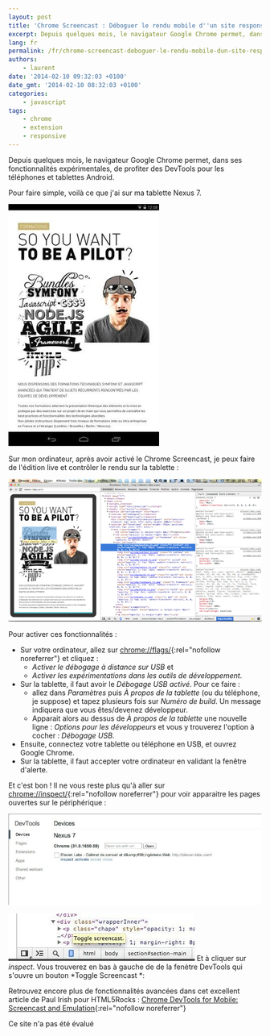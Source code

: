 ```yaml
---
layout: post
title: 'Chrome Screencast : Déboguer le rendu mobile d''un site responsive'
excerpt: Depuis quelques mois, le navigateur Google Chrome permet, dans ses fonctionnalités expérimentales, de profiter des DevTools pour les téléphones et tablettes Android.
lang: fr
permalink: /fr/chrome-screencast-deboguer-le-rendu-mobile-dun-site-responsive/
authors:
    - laurent
date: '2014-02-10 09:32:03 +0100'
date_gmt: '2014-02-10 08:32:03 +0100'
categories:
    - javascript
tags:
    - chrome
    - extension
    - responsive
---
```


Depuis quelques mois, le navigateur Google Chrome permet, dans ses fonctionnalités expérimentales, de profiter des DevTools pour les téléphones et tablettes Android.

Pour faire simple, voilà ce que j'ai sur ma tablette Nexus 7.

![Screenshot Nexus 7](/assets/2014-02-10-chrome-screencast-deboguer-le-rendu-mobile-dun-site-responsive/screenshot-nexus-7.jpg)

Sur mon ordinateur, après avoir activé le Chrome Screencast, je peux faire de l'édition live et contrôler le rendu sur la tablette :

![Screenshot Google Chrome Screencast](/assets/2014-02-10-chrome-screencast-deboguer-le-rendu-mobile-dun-site-responsive/screenshot-google-chrome-screencast.png)

Pour activer ces fonctionnalités :

-   Sur votre ordinateur, allez sur [chrome://flags/](//flags/){:rel="nofollow noreferrer"} et cliquez :
    -   *Activer le débogage à distance sur USB* et
    -   *Activer les expérimentations dans les outils de développement*.
-   Sur la tablette, il faut avoir le *Débogage USB activé*. Pour ce faire :
    -   allez dans *Paramètres* puis *À propos de la tablette* (ou du téléphone, je suppose) et tapez plusieurs fois sur *Numéro de build*. Un message indiquera que vous êtes/devenez développeur.
    -   Apparait alors au dessus de *À propos de la tablette* une nouvelle ligne : *Options pour les développeurs* et vous y trouverez l'option à cocher : *Débogage USB*.
-   Ensuite, connectez votre tablette ou téléphone en USB, et ouvrez Google Chrome.
-   Sur la tablette, il faut accepter votre ordinateur en validant la fenêtre d'alerte.

Et c'est bon ! Il ne vous reste plus qu'à aller sur [chrome://inspect/](//inspect/){:rel="nofollow noreferrer"} pour voir apparaitre les pages ouvertes sur le périphérique :

![Google inspect screencast](/assets/2014-02-10-chrome-screencast-deboguer-le-rendu-mobile-dun-site-responsive/google-inspect-screencast.jpg)

![Google-toggle-screencast](/assets/2014-02-10-chrome-screencast-deboguer-le-rendu-mobile-dun-site-responsive/google-toggle-screencast.jpg)
Et à cliquer sur *inspect*. Vous trouverez en bas à gauche de de la fenètre DevTools qui s'ouvre un bouton *Toggle Screencast *:

Retrouvez encore plus de fonctionnalités avancées dans cet excellent article de Paul Irish pour HTML5Rocks : [Chrome DevTools for Mobile: Screencast and Emulation](http://www.html5rocks.com/en/tutorials/developertools/mobile/ "Chrome DevTools for Mobile: Screencast and Emulation by Paul Irish"){:rel="nofollow noreferrer"}

Ce site n'a pas été évalué

